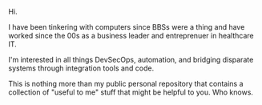 Hi.  

I have been tinkering with computers since BBSs were a thing and have worked since the 00s as a business leader and entreprenuer in healthcare IT.

I'm interested in all things DevSecOps, automation, and bridging disparate systems through integration tools and code.

This is nothing more than my public personal repository that contains a collection of "useful to me" stuff that might be helpful to you.  Who knows.
